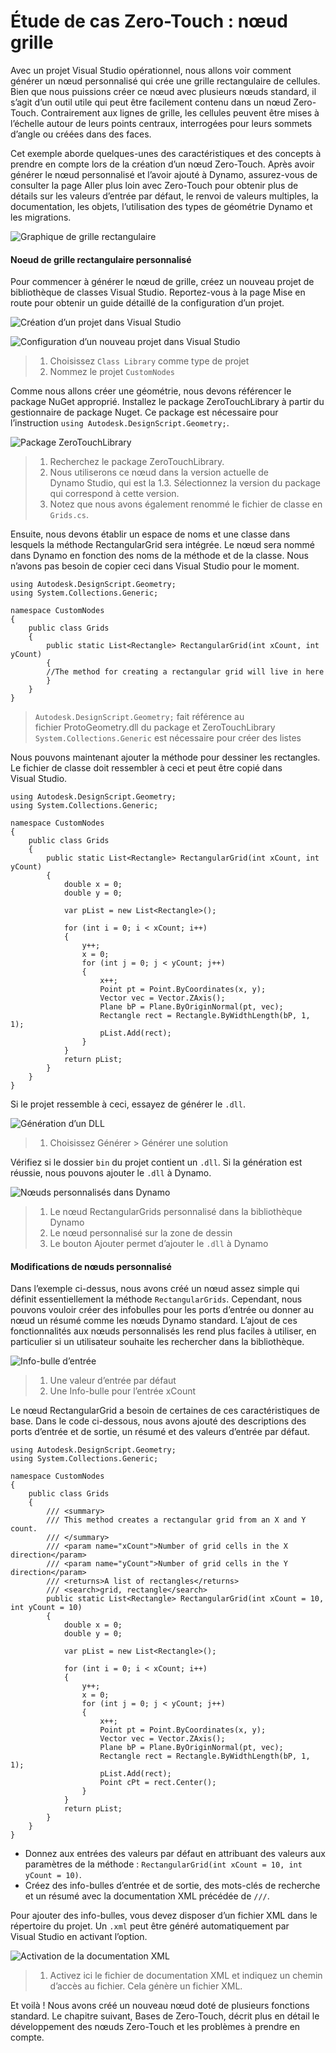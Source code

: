 # Étude de cas Zero-Touch : nœud grille 

Avec un projet Visual Studio opérationnel, nous allons voir comment générer un nœud personnalisé qui crée une grille rectangulaire de cellules. Bien que nous puissions créer ce nœud avec plusieurs nœuds standard, il s’agit d’un outil utile qui peut être facilement contenu dans un nœud Zero-Touch. Contrairement aux lignes de grille, les cellules peuvent être mises à l’échelle autour de leurs points centraux, interrogées pour leurs sommets d’angle ou créées dans des faces.

Cet exemple aborde quelques-unes des caractéristiques et des concepts à prendre en compte lors de la création d’un nœud Zero-Touch. Après avoir générer le nœud personnalisé et l’avoir ajouté à Dynamo, assurez-vous de consulter la page Aller plus loin avec Zero-Touch pour obtenir plus de détails sur les valeurs d’entrée par défaut, le renvoi de valeurs multiples, la documentation, les objets, l’utilisation des types de géométrie Dynamo et les migrations.

![Graphique de grille rectangulaire](images/cover-image.jpg)

#### Noeud de grille rectangulaire personnalisé <a href="#custom-rectangular-grid-node" id="custom-rectangular-grid-node"></a>

Pour commencer à générer le nœud de grille, créez un nouveau projet de bibliothèque de classes Visual Studio. Reportez-vous à la page Mise en route pour obtenir un guide détaillé de la configuration d’un projet.

![Création d’un projet dans Visual Studio](images/vs-new-project-1.jpg)

![Configuration d’un nouveau projet dans Visual Studio](images/vs-new-project-2.jpg)

> 1. Choisissez `Class Library` comme type de projet
> 2. Nommez le projet `CustomNodes`

Comme nous allons créer une géométrie, nous devons référencer le package NuGet approprié. Installez le package ZeroTouchLibrary à partir du gestionnaire de package Nuget. Ce package est nécessaire pour l’instruction `using Autodesk.DesignScript.Geometry;`.

![Package ZeroTouchLibrary](images/vs-nugetpackage.jpg)

> 1. Recherchez le package ZeroTouchLibrary.
> 2. Nous utiliserons ce nœud dans la version actuelle de Dynamo Studio, qui est la 1.3. Sélectionnez la version du package qui correspond à cette version.
> 3. Notez que nous avons également renommé le fichier de classe en `Grids.cs`.

Ensuite, nous devons établir un espace de noms et une classe dans lesquels la méthode RectangularGrid sera intégrée. Le nœud sera nommé dans Dynamo en fonction des noms de la méthode et de la classe. Nous n’avons pas besoin de copier ceci dans Visual Studio pour le moment.

```
using Autodesk.DesignScript.Geometry;
using System.Collections.Generic;

namespace CustomNodes
{
    public class Grids
    {
        public static List<Rectangle> RectangularGrid(int xCount, int yCount)
        {
        //The method for creating a rectangular grid will live in here
        }
    }
}
```

> `Autodesk.DesignScript.Geometry;` fait référence au fichier ProtoGeometry.dll du package et ZeroTouchLibrary `System.Collections.Generic` est nécessaire pour créer des listes

Nous pouvons maintenant ajouter la méthode pour dessiner les rectangles. Le fichier de classe doit ressembler à ceci et peut être copié dans Visual Studio.

```
using Autodesk.DesignScript.Geometry;
using System.Collections.Generic;

namespace CustomNodes
{
    public class Grids
    {
        public static List<Rectangle> RectangularGrid(int xCount, int yCount)
        {
            double x = 0;
            double y = 0;

            var pList = new List<Rectangle>();

            for (int i = 0; i < xCount; i++)
            {
                y++;
                x = 0;
                for (int j = 0; j < yCount; j++)
                {
                    x++;
                    Point pt = Point.ByCoordinates(x, y);
                    Vector vec = Vector.ZAxis();
                    Plane bP = Plane.ByOriginNormal(pt, vec);
                    Rectangle rect = Rectangle.ByWidthLength(bP, 1, 1);
                    pList.Add(rect);
                }
            }
            return pList;
        }
    }
}
```

Si le projet ressemble à ceci, essayez de générer le `.dll`.

![Génération d’un DLL](images/vs-grids.jpg)

> 1. Choisissez Générer > Générer une solution

Vérifiez si le dossier `bin` du projet contient un `.dll`. Si la génération est réussie, nous pouvons ajouter le `.dll` à Dynamo.

![Nœuds personnalisés dans Dynamo](images/RectangularGrid-Dynamo.jpg)

> 1. Le nœud RectangularGrids personnalisé dans la bibliothèque Dynamo
> 2. Le nœud personnalisé sur la zone de dessin
> 3. Le bouton Ajouter permet d’ajouter le `.dll` à Dynamo

#### Modifications de nœuds personnalisé <a href="#custom-node-modifications" id="custom-node-modifications"></a>

Dans l’exemple ci-dessus, nous avons créé un nœud assez simple qui définit essentiellement la méthode `RectangularGrids`. Cependant, nous pouvons vouloir créer des infobulles pour les ports d’entrée ou donner au nœud un résumé comme les nœuds Dynamo standard. L’ajout de ces fonctionnalités aux nœuds personnalisés les rend plus faciles à utiliser, en particulier si un utilisateur souhaite les rechercher dans la bibliothèque.

![Info-bulle d’entrée](images/nodemodification.png)

> 1. Une valeur d’entrée par défaut
> 2. Une Info-bulle pour l’entrée xCount

Le nœud RectangularGrid a besoin de certaines de ces caractéristiques de base. Dans le code ci-dessous, nous avons ajouté des descriptions des ports d’entrée et de sortie, un résumé et des valeurs d’entrée par défaut.

```
using Autodesk.DesignScript.Geometry;
using System.Collections.Generic;

namespace CustomNodes
{
    public class Grids
    {
        /// <summary>
        /// This method creates a rectangular grid from an X and Y count.
        /// </summary>
        /// <param name="xCount">Number of grid cells in the X direction</param>
        /// <param name="yCount">Number of grid cells in the Y direction</param>
        /// <returns>A list of rectangles</returns>
        /// <search>grid, rectangle</search>
        public static List<Rectangle> RectangularGrid(int xCount = 10, int yCount = 10)
        {
            double x = 0;
            double y = 0;

            var pList = new List<Rectangle>();

            for (int i = 0; i < xCount; i++)
            {
                y++;
                x = 0;
                for (int j = 0; j < yCount; j++)
                {
                    x++;
                    Point pt = Point.ByCoordinates(x, y);
                    Vector vec = Vector.ZAxis();
                    Plane bP = Plane.ByOriginNormal(pt, vec);
                    Rectangle rect = Rectangle.ByWidthLength(bP, 1, 1);
                    pList.Add(rect);
                    Point cPt = rect.Center();
                }
            }
            return pList;
        }
    }
}
```

* Donnez aux entrées des valeurs par défaut en attribuant des valeurs aux paramètres de la méthode : `RectangularGrid(int xCount = 10, int yCount = 10)`.
* Créez des info-bulles d’entrée et de sortie, des mots-clés de recherche et un résumé avec la documentation XML précédée de `///`.

Pour ajouter des info-bulles, vous devez disposer d’un fichier XML dans le répertoire du projet. Un `.xml` peut être généré automatiquement par Visual Studio en activant l’option.

![Activation de la documentation XML](images/vs-xml.jpg)

> 1. Activez ici le fichier de documentation XML et indiquez un chemin d’accès au fichier. Cela génère un fichier XML.

Et voilà ! Nous avons créé un nouveau nœud doté de plusieurs fonctions standard. Le chapitre suivant, Bases de Zero-Touch, décrit plus en détail le développement des nœuds Zero-Touch et les problèmes à prendre en compte.
